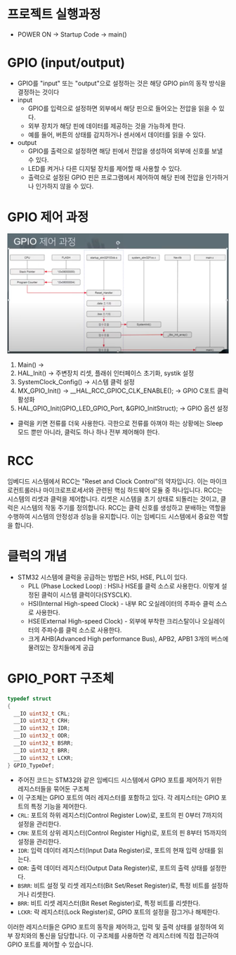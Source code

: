 # 프로젝트 실행과정
- POWER ON -> Startup Code -> main()

# GPIO (input/output)
- GPIO를 "input" 또는 "output"으로 설정하는 것은 해당 GPIO pin의 동작 방식을 결정하는 것이다
- input 
    - GPIO를 입력으로 설정하면 외부에서 해당 핀으로 들어오는 전압을 읽을 수 있다.
    - 외부 장치가 해당 핀에 데이터를 제공하는 것을 가능하게 한다. 
    - 예를 들어, 버튼의 상태를 감지하거나 센서에서 데이터를 읽을 수 있다. 
- output
    - GPIO를 출력으로 설정하면 해당 핀에서 전압을 생성하여 외부에 신호를 보낼 수 있다.
    - LED를 켜거나 다른 디지털 장치를 제어할 때 사용할 수 있다.
    - 출력으로 설정된 GPIO 핀은 프로그램에서 제어하여 해당 핀에 전압을 인가하거나 인가하지 않을 수 있다. 

# GPIO 제어 과정
![alt text](image.png)

1. Main() ->
2. HAL_Init() -> 주변장치 리셋, 플래쉬 인터페이스 초기화, systik 설정
3. SystemClock_Config() -> 시스템 클럭 설정
4. MX_GPIO_Init() -> __HAL_RCC_GPIOC_CLK_ENABLE(); -> GPIO C포트 클럭 활성화
5. HAL_GPIO_Init(GPIO_LED_GPIO_Port, &GPIO_InitStruct); -> GPIO 옵션 설정

- 클럭을 키면 전류를 더욱 사용한다. 극한으로 전류를 아껴야 하는 상황에는 Sleep 모드 뿐만 아니라, 클럭도 하나 하나 전부 제어해야 한다. 

# RCC
임베디드 시스템에서 RCC는 "Reset and Clock Control"의 약자입니다. 이는 마이크로컨트롤러나 마이크로프로세서와 관련된 핵심 하드웨어 모듈 중 하나입니다. RCC는 시스템의 리셋과 클럭을 제어합니다. 리셋은 시스템을 초기 상태로 되돌리는 것이고, 클럭은 시스템의 작동 주기를 정의합니다. RCC는 클럭 신호를 생성하고 분배하는 역할을 수행하여 시스템의 안정성과 성능을 유지합니다. 이는 임베디드 시스템에서 중요한 역할을 합니다.

# 클럭의 개념
- STM32 시스템에 클럭을 공급하는 방법은 HSI, HSE, PLL이 있다.
    - PLL (Phase Locked Loop) : HSI나 HSE를 클럭 소스로 사용한다. 이렇게 설정된 클럭이 시스템 클럭이다(SYSCLK).
    - HSI(Internal High-speed Clock) - 내부 RC 오실레이터의 주파수 클럭 소스로 사용한다.
    - HSE(External High-speed Clock) - 외부에 부착한 크리스탈이나 오실레이터의 주파수를 클럭 소스로 사용한다.
    - 크게 AHB(Advanced High performance Bus), APB2, APB1 3개의 버스에 물려있는 장치들에게 공급



# GPIO_PORT 구조체
``` c
typedef struct
{
  __IO uint32_t CRL;
  __IO uint32_t CRH;
  __IO uint32_t IDR;
  __IO uint32_t ODR;
  __IO uint32_t BSRR;
  __IO uint32_t BRR;
  __IO uint32_t LCKR;
} GPIO_TypeDef;
```
- 주어진 코드는 STM32와 같은 임베디드 시스템에서 GPIO 포트를 제어하기 위한 레지스터들을 묶어둔 구조체
- 이 구조체는 GPIO 포트의 여러 레지스터를 포함하고 있다. 각 레지스터는 GPIO 포트의 특정 기능을 제어한다.
- `CRL`: 포트의 하위 레지스터(Control Register Low)로, 포트의 핀 0부터 7까지의 설정을 관리한다.
- `CRH`: 포트의 상위 레지스터(Control Register High)로, 포트의 핀 8부터 15까지의 설정을 관리한다.
- `IDR`: 입력 데이터 레지스터(Input Data Register)로, 포트의 현재 입력 상태를 읽는다. 
- `ODR`: 출력 데이터 레지스터(Output Data Register)로, 포트의 출력 상태를 설정한다.
- `BSRR`: 비트 설정 및 리셋 레지스터(Bit Set/Reset Register)로, 특정 비트를 설정하거나 리셋한다.
- `BRR`: 비트 리셋 레지스터(Bit Reset Register)로, 특정 비트를 리셋한다.
- `LCKR`: 락 레지스터(Lock Register)로, GPIO 포트의 설정을 잠그거나 해제한다.

이러한 레지스터들은 GPIO 포트의 동작을 제어하고, 입력 및 출력 상태를 설정하여 외부 장치와의 통신을 담당합니다. 이 구조체를 사용하면 각 레지스터에 직접 접근하여 GPIO 포트를 제어할 수 있습니다.
